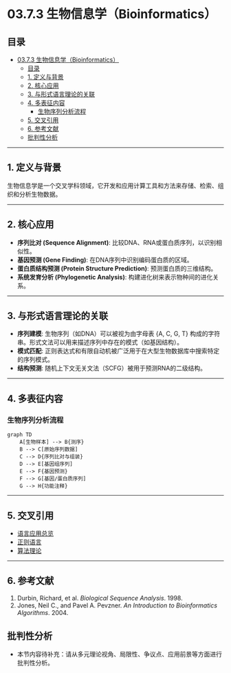# 03.7.3 生物信息学（Bioinformatics）

## 目录

- [03.7.3 生物信息学（Bioinformatics）](#0373-生物信息学bioinformatics)
  - [目录](#目录)
  - [1. 定义与背景](#1-定义与背景)
  - [2. 核心应用](#2-核心应用)
  - [3. 与形式语言理论的关联](#3-与形式语言理论的关联)
  - [4. 多表征内容](#4-多表征内容)
    - [生物序列分析流程](#生物序列分析流程)
  - [5. 交叉引用](#5-交叉引用)
  - [6. 参考文献](#6-参考文献)
  - [批判性分析](#批判性分析)

---

## 1. 定义与背景

生物信息学是一个交叉学科领域，它开发和应用计算工具和方法来存储、检索、组织和分析生物数据。

---

## 2. 核心应用

- **序列比对 (Sequence Alignment)**: 比较DNA、RNA或蛋白质序列，以识别相似性。
- **基因预测 (Gene Finding)**: 在DNA序列中识别编码蛋白质的区域。
- **蛋白质结构预测 (Protein Structure Prediction)**: 预测蛋白质的三维结构。
- **系统发育分析 (Phylogenetic Analysis)**: 构建进化树来表示物种间的进化关系。

---

## 3. 与形式语言理论的关联

- **序列建模**: 生物序列（如DNA）可以被视为由字母表 {A, C, G, T} 构成的字符串。形式文法可以用来描述序列中存在的模式（如基因结构）。
- **模式匹配**: 正则表达式和有限自动机被广泛用于在大型生物数据库中搜索特定的序列模式。
- **结构预测**: 随机上下文无关文法（SCFG）被用于预测RNA的二级结构。

---

## 4. 多表征内容

### 生物序列分析流程

```mermaid
graph TD
    A[生物样本] --> B{测序}
    B --> C[原始序列数据]
    C --> D{序列比对与组装}
    D --> E[基因组序列]
    E --> F{基因预测}
    F --> G[基因/蛋白质序列]
    G --> H{功能注释}
```

---

## 5. 交叉引用

- [语言应用总览](README.md)
- [正则语言](../03.3_Language_Hierarchy/03.3.1_Regular_Languages.md)
- [算法理论](README.md)

---

## 6. 参考文献

1. Durbin, Richard, et al. *Biological Sequence Analysis*. 1998.
2. Jones, Neil C., and Pavel A. Pevzner. *An Introduction to Bioinformatics Algorithms*. 2004.

## 批判性分析

- 本节内容待补充：请从多元理论视角、局限性、争议点、应用前景等方面进行批判性分析。
